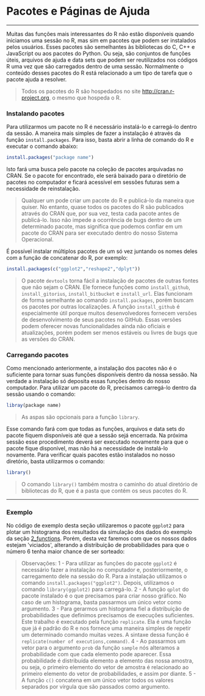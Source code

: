 # Pacotes e Páginas de Ajuda
---
Muitas das funções mais interessantes do R não estão disponíveis quando iniciamos uma sessão no R, mas sim em pacotes que podem ser instalados pelos usuários. Esses pacotes são semelhantes às bibliotecas do C, C++ e JavaScript ou aos pacotes do Python. Ou seja, são conjuntos de funções úteis, arquivos de ajuda e data sets que podem ser reutilizados nos códigos R uma vez que são carregados dentro de uma sessão. Normalmente o conteúdo desses pacotes do R está relacionado a um tipo de tarefa que o pacote ajuda a resolver.
>Todos os pacotes do R são hospedados no site http://cran.r-project.org, o mesmo que hospeda o R.

### Instalando pacotes
Para utilizarmos um pacote no R é necessário instalá-lo e carregá-lo dentro da sessão. A maneira mais simples de fazer a instalação é através da função ```install.packages```. Para isso, basta abrir a linha de comando do R e executar o comando abaixo:
```R
install.packages("package name")
```
Isto fará uma busca pelo pacote na coleção de pacotes arquivadas no CRAN. Se o pacote for encontrado, ele será baixado para o diretório de pacotes no computador e ficará acessível em sessões futuras sem a necessidade de reinstalação.
>Qualquer um pode criar um pacote do R e publicá-lo da maneira que quiser. No entanto, quase todos os pacotes do R são publicados através do CRAN que, por sua vez, testa cada pacote antes de publicá-lo. Isso não impede a ocorrência de bugs dentro de um determinado pacote, mas significa que podemos confiar em um pacote do CRAN para ser executado dentro do nosso Sistema Operacional.

É possível instalar múltiplos pacotes de um só vez juntando os nomes deles com a função de concatenar do R, por exemplo:
```R
install.packages(c("ggplot2","reshape2","dplyt"))
```
>O pacote ```devtools``` torna fácil a instalação de pacotes de outras fontes que não sejam o CRAN. Ele fornece funções como ```install_github```, ```install_gitorius```, ```install_bitbucket``` e ```install_url```. Elas funcionam de forma semelhante ao comando ```install.packages```, porém buscam os pacotes por outras localizações. A função ```install_github``` é especialmente útil porque muitos desenvolvedores fornecem versões de desenvolvimento de seus pacotes no GitHub. Essas versões podem oferecer novas funcionalidades ainda não oficiais e atualizações, porém podem ser menos estáveis ou livres de bugs que as versões do CRAN.

### Carregando pacotes
Como mencionado anteriormente, a instalação dos pacotes não é o suficiente para tornar suas funções disponíveis dentro da nossa sessão. Na verdade a instalação só deposita essas funções dentro do nosso computador. Para utilizar um pacote do R, precisamos carregá-lo dentro da sessão usando o comando:
```R
libray(package name)
```
>As aspas são opcionais para a função ```library```.

Esse comando fará com que todas as funções, arquivos e data sets do pacote fiquem disponíveis até que a sessão sejá encerrada. Na próxima sessão esse procedimento deverá ser executado novamente para que o pacote fique disponível, mas não há a necessidade de instalá-lo novamente. Para verificar quais pacotes estão instalados no nosso diretório, basta utilizarmos o comando:
```R
library()
```
>O comando ```library()``` também mostra o caminho do atual diretório de bibliotecas do R, que é a pasta que contém os seus pacotes do R.

---
### Exemplo
No código de exemplo desta seção utilizaremos o pacote ```ggplot2``` para plotar um histograma dos resultados da simulação dos dados do exemplo da seção [2_functions](https://github.com/gasouna/R-basics/tree/master/2_functions#exemplo "Funções"). Porém, desta vez faremos com que os nossos dados estejam 'viciados', alterando a distribuição de probabilidades para que o número 6 tenha maior chance de ser sorteado:
>Observações:
> 1 - Para utilizar as funções do pacote ```ggplot2``` é necessário fazer a instalação no computador e, posteriormente, o carregamento dele na sessão do R. Para a instalação utilizamos o comando ```install.packages("ggplot2")```. Depois, utilizamos o comando ```library(ggplot2)``` para carregá-lo.
> 2 - A função ```qplot``` do pacote instalado é o que precisamos para criar nosso gráfico. No caso de um histograma, basta passarmos um único vetor como argumento.
> 3 - Para gerarmos um histograma fiel a distribuição de probabilidades que definimos precisamos de execuções suficientes. Este trabalho é executado pela função ```replicate```. Ela é uma função que já é padrão do R e nos fornece uma maneira simples de repetir um determinado comando muitas vezes. A sintaxe dessa função é ```replicate(number of executions,command)```.
> 4 - Ao passarmos um vetor para o argumento ```prob``` da função ```sample``` nós alteramos a probabilidade com que cada elemento pode aparecer. Essa probabilidade é distribuída elemento a elemento das nossa amostra, ou seja, o primeiro elemento do vetor de amostra é relacionado ao primeiro elemento do vetor de probabilidades, e assim por diante.
> 5 - A função ```c()``` concatena em um único vetor todos os valores separados por vírgula que são passados como argumento.
